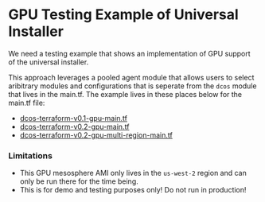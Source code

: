 # GPU Testing Example of Universal Installer

We need a testing example that shows an implementation of GPU support of the universal installer.

This approach leverages a pooled agent module that allows users to select aribitrary modules and configurations that is seperate from the `dcos` module that lives in the main.tf. The example lives in these places below for the main.tf file:

 * [dcos-terraform-v0.1-gpu-main.tf](./dcos-terraform-v0.1-gpu-main.tf)
 * [dcos-terraform-v0.2-gpu-main.tf](./dcos-terraform-v0.2-gpu-main.tf)
 * [dcos-terraform-v0.2-gpu-multi-region-main.tf](./dcos-terraform-v0.2-gpu-multi-region-main.tf)

### Limitations

* This GPU mesosphere AMI only lives in the `us-west-2` region and can only be run there for the time being.
* This is for demo and testing purposes only! Do not run in production!
